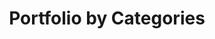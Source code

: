 ---
title: "Portfolio by Categories"
permalink: /portfolio/categories/
layout: categories
header:
  overlay_image: /assets/images/pages/about.jpg
  overlay_filter: 0.8
author_profile: true
sitemap: true
---